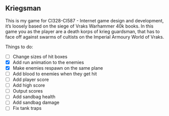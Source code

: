 ## Kriegsman

This is my game for CI328-CI587 - Internet game design and development, it’s loosely based on the siege of Vraks Warhammer 40k books. In this game you as the player are a death korps of krieg guardsman, that has to face off against  swarms  of cultists on the Imperial Armoury World of Vraks.


Things to do:

- [ ] Change sizes of hit boxes 
- [x] Add run animation to the enemies 
- [x] Make enemies respawn on the same plane
- [ ] Add blood to enemies when they get hit 
- [ ] Add player score
- [ ] Add high score
- [ ] Output scores
- [ ] Add sandbag health
- [ ] Add sandbag damage 
- [ ] Fix tank traps 
